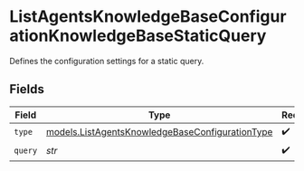 # ListAgentsKnowledgeBaseConfigurationKnowledgeBaseStaticQuery

Defines the configuration settings for a static query.


## Fields

| Field                                                                                                    | Type                                                                                                     | Required                                                                                                 | Description                                                                                              |
| -------------------------------------------------------------------------------------------------------- | -------------------------------------------------------------------------------------------------------- | -------------------------------------------------------------------------------------------------------- | -------------------------------------------------------------------------------------------------------- |
| `type`                                                                                                   | [models.ListAgentsKnowledgeBaseConfigurationType](../models/listagentsknowledgebaseconfigurationtype.md) | :heavy_check_mark:                                                                                       | N/A                                                                                                      |
| `query`                                                                                                  | *str*                                                                                                    | :heavy_check_mark:                                                                                       | N/A                                                                                                      |